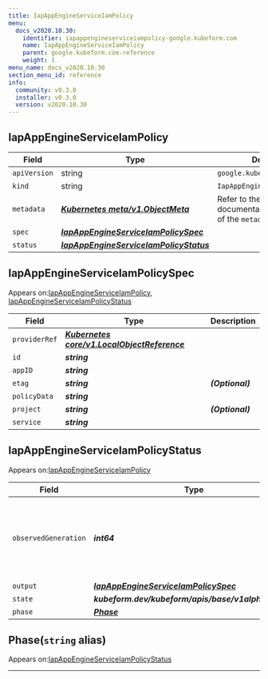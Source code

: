 ```yaml
---
title: IapAppEngineServiceIamPolicy
menu:
  docs_v2020.10.30:
    identifier: iapappengineserviceiampolicy-google.kubeform.com
    name: IapAppEngineServiceIamPolicy
    parent: google.kubeform.com-reference
    weight: 1
menu_name: docs_v2020.10.30
section_menu_id: reference
info:
  community: v0.3.0
  installer: v0.3.0
  version: v2020.10.30
---
```


## IapAppEngineServiceIamPolicy
| Field | Type | Description |
| ------ | ----- | ----------- |
| `apiVersion` | string | `google.kubeform.com/v1alpha1` |
|    `kind` | string | `IapAppEngineServiceIamPolicy` |
| `metadata` | ***[Kubernetes meta/v1.ObjectMeta](https://v1-18.docs.kubernetes.io/docs/reference/generated/kubernetes-api/v1.18/#objectmeta-v1-meta)***|Refer to the Kubernetes API documentation for the fields of the `metadata` field.|
| `spec` | ***[IapAppEngineServiceIamPolicySpec](#iapappengineserviceiampolicyspec)***||
| `status` | ***[IapAppEngineServiceIamPolicyStatus](#iapappengineserviceiampolicystatus)***||
## IapAppEngineServiceIamPolicySpec

Appears on:[IapAppEngineServiceIamPolicy](#iapappengineserviceiampolicy), [IapAppEngineServiceIamPolicyStatus](#iapappengineserviceiampolicystatus)

| Field | Type | Description |
| ------ | ----- | ----------- |
| `providerRef` | ***[Kubernetes core/v1.LocalObjectReference](https://v1-18.docs.kubernetes.io/docs/reference/generated/kubernetes-api/v1.18/#localobjectreference-v1-core)***||
| `id` | ***string***||
| `appID` | ***string***||
| `etag` | ***string***| ***(Optional)*** |
| `policyData` | ***string***||
| `project` | ***string***| ***(Optional)*** |
| `service` | ***string***||
## IapAppEngineServiceIamPolicyStatus

Appears on:[IapAppEngineServiceIamPolicy](#iapappengineserviceiampolicy)

| Field | Type | Description |
| ------ | ----- | ----------- |
| `observedGeneration` | ***int64***| ***(Optional)*** Resource generation, which is updated on mutation by the API Server.|
| `output` | ***[IapAppEngineServiceIamPolicySpec](#iapappengineserviceiampolicyspec)***| ***(Optional)*** |
| `state` | ***kubeform.dev/kubeform/apis/base/v1alpha1.State***| ***(Optional)*** |
| `phase` | ***[Phase](#phase)***| ***(Optional)*** |
## Phase(`string` alias)

Appears on:[IapAppEngineServiceIamPolicyStatus](#iapappengineserviceiampolicystatus)

---
